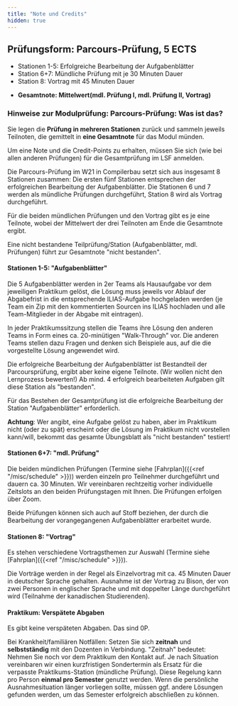 ```yaml
---
title: "Note und Credits"
hidden: true
---
```



## Prüfungsform: Parcours-Prüfung, 5 ECTS

-   Stationen 1-5: Erfolgreiche Bearbeitung der Aufgabenblätter
-   Station 6+7: Mündliche Prüfung mit je 30 Minuten Dauer
-   Station 8: Vortrag mit 45 Minuten Dauer

<!--  -->

-   **Gesamtnote: Mittelwert(mdl. Prüfung I, mdl. Prüfung II, Vortrag)**


### Hinweise zur Modulprüfung: Parcours-Prüfung: Was ist das?

Sie legen die **Prüfung in mehreren Stationen** zurück und sammeln jeweils Teilnoten, die
gemittelt in **eine Gesamtnote** für das Modul münden.

Um eine Note und die Credit-Points zu erhalten, müssen Sie sich (wie bei allen anderen
Prüfungen) für die Gesamtprüfung im LSF anmelden.

Die Parcours-Prüfung im W21 in Compilerbau setzt sich aus insgesamt 8 Stationen zusammen:
Die ersten fünf Stationen entsprechen der erfolgreichen Bearbeitung der Aufgabenblätter.
Die Stationen 6 und 7 werden als mündliche Prüfungen durchgeführt, Station 8 wird als
Vortrag durchgeführt.

Für die beiden mündlichen Prüfungen und den Vortrag gibt es je eine Teilnote, wobei der
Mittelwert der drei Teilnoten am Ende die Gesamtnote ergibt.

Eine nicht bestandene Teilprüfung/Station (Aufgabenblätter, mdl. Prüfungen) führt zur
Gesamtnote "nicht bestanden".

#### Stationen 1-5: "Aufgabenblätter"

Die 5 Aufgabenblätter werden in 2er Teams als Hausaufgabe vor dem jeweiligen Praktikum
gelöst, die Lösung muss jeweils vor Ablauf der Abgabefrist in die entsprechende ILIAS-Aufgabe
hochgeladen werden (je Team ein Zip mit den kommentierten Sourcen ins ILIAS hochladen und
alle Team-Mitglieder in der Abgabe mit eintragen).

In jeder Praktikumssitzung stellen die Teams ihre Lösung den anderen Teams in Form eines
ca. 20-minütigen "Walk-Through" vor. Die anderen Teams stellen dazu Fragen und denken sich
Beispiele aus, auf die die vorgestellte Lösung angewendet wird.

Die erfolgreiche Bearbeitung der Aufgabenblätter ist Bestandteil der Parcoursprüfung, ergibt
aber keine eigene Teilnote. (Wir wollen nicht den Lernprozess bewerten!) Ab mind. 4 erfolgreich
bearbeiteten Aufgaben gilt diese Station als "bestanden".

Für das Bestehen der Gesamtprüfung ist die erfolgreiche Bearbeitung der Station
"Aufgabenblätter" erforderlich.

**Achtung**: Wer angibt, eine Aufgabe gelöst zu haben, aber im Praktikum nicht
(oder zu spät) erscheint oder die Lösung im Praktikum nicht vorstellen kann/will,
bekommt das gesamte Übungsblatt als "nicht bestanden" testiert!

#### Stationen 6+7: "mdl. Prüfung"

Die beiden mündlichen Prüfungen (Termine siehe [Fahrplan]({{<ref "/misc/schedule" >}})) werden
einzeln pro Teilnehmer durchgeführt und dauern ca. 30 Minuten. Wir vereinbaren rechtzeitig
vorher individuelle Zeitslots an den beiden Prüfungstagen mit Ihnen. Die Prüfungen erfolgen
über Zoom.

Beide Prüfungen können sich auch auf Stoff beziehen, der durch die Bearbeitung der vorangegangenen
Aufgabenblätter erarbeitet wurde.

#### Stationen 8: "Vortrag"

<!-- TODO -->
Es stehen verschiedene Vortragsthemen zur Auswahl (Termine siehe [Fahrplan]({{<ref "/misc/schedule" >}})).

Die Vorträge werden in der Regel als Einzelvortrag mit ca. 45 Minuten Dauer in deutscher Sprache
gehalten. Ausnahme ist der Vortrag zu Bison, der von zwei Personen in englischer Sprache und mit
doppelter Länge durchgeführt wird (Teilnahme der kanadischen Studierenden).

#### Praktikum: Verspätete Abgaben

Es gibt keine verspäteten Abgaben. Das sind 0P.

Bei Krankheit/familiären Notfällen: Setzen Sie sich **zeitnah** und **selbstständig** mit den
Dozenten in Verbindung. "Zeitnah" bedeutet: Nehmen Sie noch vor dem Praktikum den Kontakt auf.
Je nach Situation vereinbaren wir einen kurzfristigen Sondertermin als Ersatz für die verpasste
Praktikums-Station (mündliche Prüfung). Diese Regelung kann pro Person **einmal pro Semester**
genutzt werden. Wenn die persönliche Ausnahmesituation länger vorliegen sollte, müssen ggf. andere
Lösungen gefunden werden, um das Semester erfolgreich abschließen zu können.
